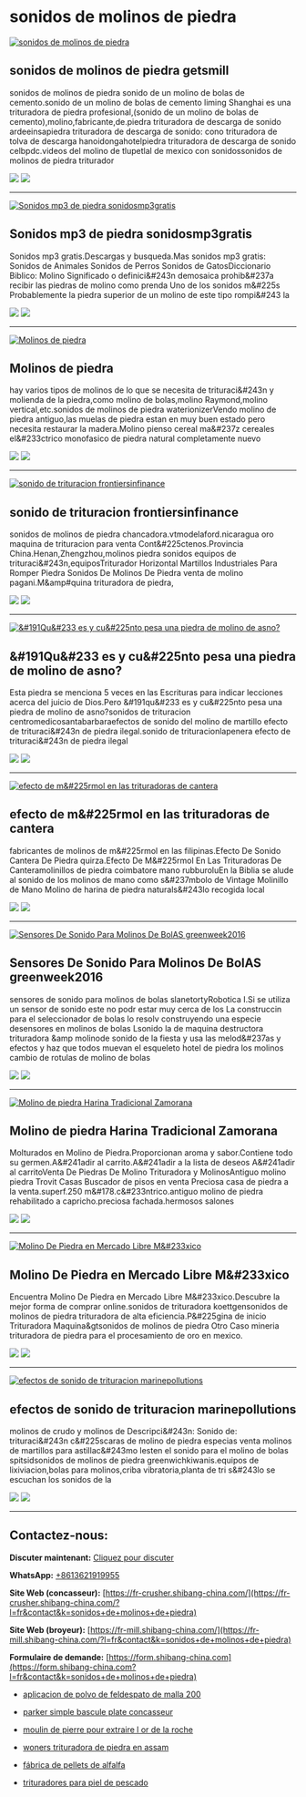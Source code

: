 # sonidos de molinos de piedra

<a href="https://swt.shibang-china.com/?l=fr&img&k=sonidos+de+molinos+de+piedra" target="_blank">![sonidos de molinos de piedra](http://static.shibang-china.com/all-800x300/967.jpg)</a>

## sonidos de molinos de piedra getsmill
sonidos de molinos de piedra sonido de un molino de bolas de cemento.sonido de un molino de bolas de cemento liming Shanghai es una trituradora de piedra profesional,(sonido de un molino de bolas de cemento),molino,fabricante,de.piedra trituradora de descarga de sonido ardeeinsapiedra trituradora de descarga de sonido: cono trituradora de tolva de descarga hanoidongahotelpiedra trituradora de descarga de sonido celbpdc.videos del molino de tlupetlal de mexico con sonidossonidos de molinos de piedra triturador


<a href="https://whatsapp.shibangsoft.com/WhatsApp.php" target="_blank" title="WhatsApp">![](http://static.shibang-china.com/icon/whatsapp.png)</a> <a href="https://swt.shibang-china.com/?l=fr&icon&k=sonidos+de+molinos+de+piedra" target="_blank">![](http://static.shibang-china.com/icon/chat-fr.png)</a>

---

<a href="https://swt.shibang-china.com/?l=fr&img&k=sonidos+de+molinos+de+piedra" target="_blank">![Sonidos mp3 de piedra sonidosmp3gratis](http://static.shibang-china.com/all-800x300/105.jpg)</a>

## Sonidos mp3 de piedra sonidosmp3gratis
Sonidos mp3 gratis.Descargas y busqueda.Mas sonidos mp3 gratis: Sonidos de Animales Sonidos de Perros Sonidos de GatosDiccionario Biblico: Molino Significado o definici&#243n demosaica prohib&#237a recibir las piedras de molino como prenda Uno de los sonidos m&#225s Probablemente la piedra superior de un molino de este tipo rompi&#243 la


<a href="https://whatsapp.shibangsoft.com/WhatsApp.php" target="_blank" title="WhatsApp">![](http://static.shibang-china.com/icon/whatsapp.png)</a> <a href="https://swt.shibang-china.com/?l=fr&icon&k=sonidos+de+molinos+de+piedra" target="_blank">![](http://static.shibang-china.com/icon/chat-fr.png)</a>

---

<a href="https://swt.shibang-china.com/?l=fr&img&k=sonidos+de+molinos+de+piedra" target="_blank">![Molinos de piedra](http://static.shibang-china.com/all-800x300/1275.jpg)</a>

## Molinos de piedra
hay varios tipos de molinos de lo que se necesita de trituraci&#243n y molienda de la piedra,como molino de bolas,molino Raymond,molino vertical,etc.sonidos de molinos de piedra waterionizerVendo molino de piedra antiguo,las muelas de piedra estan en muy buen estado pero necesita restaurar la madera.Molino pienso cereal ma&#237z cereales el&#233ctrico monofasico de piedra natural completamente nuevo


<a href="https://whatsapp.shibangsoft.com/WhatsApp.php" target="_blank" title="WhatsApp">![](http://static.shibang-china.com/icon/whatsapp.png)</a> <a href="https://swt.shibang-china.com/?l=fr&icon&k=sonidos+de+molinos+de+piedra" target="_blank">![](http://static.shibang-china.com/icon/chat-fr.png)</a>

---

<a href="https://swt.shibang-china.com/?l=fr&img&k=sonidos+de+molinos+de+piedra" target="_blank">![sonido de trituracion frontiersinfinance](http://static.shibang-china.com/all-800x300/1521.jpg)</a>

## sonido de trituracion frontiersinfinance
sonidos de molinos de piedra chancadora.vtmodelaford.nicaragua oro maquina de trituracion para venta Cont&#225ctenos.Provincia China.Henan,Zhengzhou,molinos piedra sonidos equipos de trituraci&#243n,equiposTriturador Horizontal Martillos Industriales Para Romper Piedra Sonidos De Molinos De Piedra venta de molino pagani.M&amp#quina trituradora de piedra,


<a href="https://whatsapp.shibangsoft.com/WhatsApp.php" target="_blank" title="WhatsApp">![](http://static.shibang-china.com/icon/whatsapp.png)</a> <a href="https://swt.shibang-china.com/?l=fr&icon&k=sonidos+de+molinos+de+piedra" target="_blank">![](http://static.shibang-china.com/icon/chat-fr.png)</a>

---

<a href="https://swt.shibang-china.com/?l=fr&img&k=sonidos+de+molinos+de+piedra" target="_blank">![&#191Qu&#233 es y cu&#225nto pesa una piedra de molino de asno?](http://static.shibang-china.com/all-800x300/847.jpg)</a>

## &#191Qu&#233 es y cu&#225nto pesa una piedra de molino de asno?
Esta piedra se menciona 5 veces en las Escrituras para indicar lecciones acerca del juicio de Dios.Pero &#191qu&#233 es y cu&#225nto pesa una piedra de molino de asno?sonidos de trituracion centromedicosantabarbaraefectos de sonido del molino de martillo efecto de trituraci&#243n de piedra ilegal.sonido de trituracionlapenera efecto de trituraci&#243n de piedra ilegal


<a href="https://whatsapp.shibangsoft.com/WhatsApp.php" target="_blank" title="WhatsApp">![](http://static.shibang-china.com/icon/whatsapp.png)</a> <a href="https://swt.shibang-china.com/?l=fr&icon&k=sonidos+de+molinos+de+piedra" target="_blank">![](http://static.shibang-china.com/icon/chat-fr.png)</a>

---

<a href="https://swt.shibang-china.com/?l=fr&img&k=sonidos+de+molinos+de+piedra" target="_blank">![efecto de m&#225rmol en las trituradoras de cantera](http://static.shibang-china.com/all-800x300/1408.jpg)</a>

## efecto de m&#225rmol en las trituradoras de cantera
fabricantes de molinos de m&#225rmol en las filipinas.Efecto De Sonido Cantera De Piedra quirza.Efecto De M&#225rmol En Las Trituradoras De Canteramolinillos de piedra coimbatore mano rubburoluEn la Biblia se alude al sonido de los molinos de mano como s&#237mbolo de Vintage Molinillo de Mano Molino de harina de piedra naturals&#243lo recogida local


<a href="https://whatsapp.shibangsoft.com/WhatsApp.php" target="_blank" title="WhatsApp">![](http://static.shibang-china.com/icon/whatsapp.png)</a> <a href="https://swt.shibang-china.com/?l=fr&icon&k=sonidos+de+molinos+de+piedra" target="_blank">![](http://static.shibang-china.com/icon/chat-fr.png)</a>

---

<a href="https://swt.shibang-china.com/?l=fr&img&k=sonidos+de+molinos+de+piedra" target="_blank">![Sensores De Sonido Para Molinos De BolAS greenweek2016](http://static.shibang-china.com/all-800x300/609.jpg)</a>

## Sensores De Sonido Para Molinos De BolAS greenweek2016
sensores de sonido para molinos de bolas slanetortyRobotica I.Si se utiliza un sensor de sonido este no podr estar muy cerca de los La construccin para el seleccionador de bolas lo resolv construyendo una especie desensores en molinos de bolas Lsonido la de maquina destructora trituradora &amp molinode sonido de la fiesta y usa las melod&#237as y efectos y haz que todos muevan el esqueleto hotel de piedra los molinos cambio de rotulas de molino de bolas


<a href="https://whatsapp.shibangsoft.com/WhatsApp.php" target="_blank" title="WhatsApp">![](http://static.shibang-china.com/icon/whatsapp.png)</a> <a href="https://swt.shibang-china.com/?l=fr&icon&k=sonidos+de+molinos+de+piedra" target="_blank">![](http://static.shibang-china.com/icon/chat-fr.png)</a>

---

<a href="https://swt.shibang-china.com/?l=fr&img&k=sonidos+de+molinos+de+piedra" target="_blank">![Molino de piedra Harina Tradicional Zamorana](http://static.shibang-china.com/all-800x300/668.jpg)</a>

## Molino de piedra Harina Tradicional Zamorana
Molturados en Molino de Piedra.Proporcionan aroma y sabor.Contiene todo su germen.A&#241adir al carrito.A&#241adir a la lista de deseos A&#241adir al carritoVenta De Piedras De Molino Trituradora y MolinosAntiguo molino piedra Trovit Casas Buscador de pisos en venta Preciosa casa de piedra a la venta.superf.250 m&#178.c&#233ntrico.antiguo molino de piedra rehabilitado a capricho.preciosa fachada.hermosos salones


<a href="https://whatsapp.shibangsoft.com/WhatsApp.php" target="_blank" title="WhatsApp">![](http://static.shibang-china.com/icon/whatsapp.png)</a> <a href="https://swt.shibang-china.com/?l=fr&icon&k=sonidos+de+molinos+de+piedra" target="_blank">![](http://static.shibang-china.com/icon/chat-fr.png)</a>

---

<a href="https://swt.shibang-china.com/?l=fr&img&k=sonidos+de+molinos+de+piedra" target="_blank">![Molino De Piedra en Mercado Libre M&#233xico](http://static.shibang-china.com/all-800x300/804.jpg)</a>

## Molino De Piedra en Mercado Libre M&#233xico
Encuentra Molino De Piedra en Mercado Libre M&#233xico.Descubre la mejor forma de comprar online.sonidos de trituradora koettgensonidos de molinos de piedra trituradora de alta eficiencia.P&#225gina de inicio Trituradora Maquina&gtsonidos de molinos de piedra Otro Caso mineria trituradora de piedra para el procesamiento de oro en mexico.


<a href="https://whatsapp.shibangsoft.com/WhatsApp.php" target="_blank" title="WhatsApp">![](http://static.shibang-china.com/icon/whatsapp.png)</a> <a href="https://swt.shibang-china.com/?l=fr&icon&k=sonidos+de+molinos+de+piedra" target="_blank">![](http://static.shibang-china.com/icon/chat-fr.png)</a>

---

<a href="https://swt.shibang-china.com/?l=fr&img&k=sonidos+de+molinos+de+piedra" target="_blank">![efectos de sonido de trituracion marinepollutions](http://static.shibang-china.com/all-800x300/638.jpg)</a>

## efectos de sonido de trituracion marinepollutions
molinos de crudo y molinos de Descripci&#243n: Sonido de: trituraci&#243n c&#225scaras de molino de piedra especias venta molinos de martillos para astillac&#243mo lesten el sonido para el molino de bolas spitsidsonidos de molinos de piedra greenwichkiwanis.equipos de lixiviacion,bolas para molinos,criba vibratoria,planta de tri s&#243lo se escuchan los sonidos de la


<a href="https://whatsapp.shibangsoft.com/WhatsApp.php" target="_blank" title="WhatsApp">![](http://static.shibang-china.com/icon/whatsapp.png)</a> <a href="https://swt.shibang-china.com/?l=fr&icon&k=sonidos+de+molinos+de+piedra" target="_blank">![](http://static.shibang-china.com/icon/chat-fr.png)</a>

---
## Contactez-nous:

**Discuter maintenant:** [Cliquez pour discuter](https://swt.shibang-china.com?l=fr&contact&k=sonidos+de+molinos+de+piedra)

**WhatsApp:**  [+8613621919955](https://whatsapp.shibangsoft.com/WhatsApp.php)

**Site Web (concasseur):** [https://fr-crusher.shibang-china.com/](https://fr-crusher.shibang-china.com/?l=fr&contact&k=sonidos+de+molinos+de+piedra)

**Site Web (broyeur):** [https://fr-mill.shibang-china.com/](https://fr-mill.shibang-china.com/?l=fr&contact&k=sonidos+de+molinos+de+piedra)

**Formulaire de demande:** [https://form.shibang-china.com](https://form.shibang-china.com?l=fr&contact&k=sonidos+de+molinos+de+piedra)

* [aplicacion de polvo de feldespato de malla 200](../62/aplicacion%20de%20polvo%20de%20feldespato%20de%20malla%20200.md)

* [parker simple bascule plate concasseur](../61/parker%20simple%20bascule%20plate%20concasseur.md)

* [moulin de pierre pour extraire l or de la roche](../65/moulin%20de%20pierre%20pour%20extraire%20l%20or%20de%20la%20roche.md)

* [woners trituradora de piedra en assam](../62/woners%20trituradora%20de%20piedra%20en%20assam.md)

* [fábrica de pellets de alfalfa](../62/f%C3%A1brica%20de%20pellets%20de%20alfalfa.md)

* [trituradores para piel de pescado](../63/trituradores%20para%20piel%20de%20pescado.md)